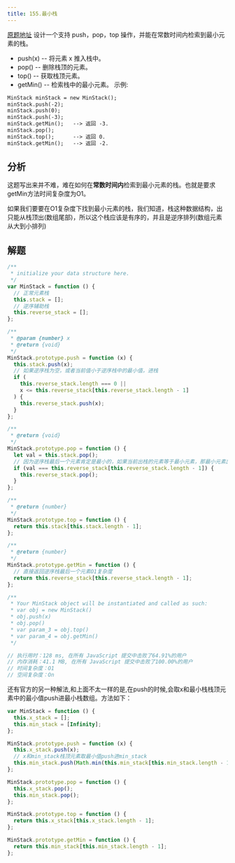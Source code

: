 ```yaml
---
title: 155.最小栈
---
```

[原题地址](https://leetcode-cn.com/problems/min-stack/)
设计一个支持 push，pop，top 操作，并能在常数时间内检索到最小元素的栈。

- push(x) -- 将元素 x 推入栈中。
- pop() -- 删除栈顶的元素。
- top() -- 获取栈顶元素。
- getMin() -- 检索栈中的最小元素。
示例:
```md
MinStack minStack = new MinStack();
minStack.push(-2);
minStack.push(0);
minStack.push(-3);
minStack.getMin();   --> 返回 -3.
minStack.pop();
minStack.top();      --> 返回 0.
minStack.getMin();   --> 返回 -2.
```

## 分析
这题写出来并不难，难在如何在**常数时间内**检索到最小元素的栈。也就是要求getMin方法时间复杂度为O1。<br/>

如果我们要要在O1复杂度下找到最小元素的栈，我们知道，栈这种数据结构，出只能从栈顶出(数组尾部)，所以这个栈应该是有序的，并且是逆序排列(数组元素从大到小排列)

## 解题
```js
/**
 * initialize your data structure here.
 */
var MinStack = function () {
  // 正常元素栈
  this.stack = [];
  // 逆序辅助栈
  this.reverse_stack = [];
};

/**
 * @param {number} x
 * @return {void}
 */
MinStack.prototype.push = function (x) {
  this.stack.push(x);
  // 如果逆序栈为空，或者当前值小于逆序栈中的最小值，进栈
  if (
    this.reverse_stack.length === 0 ||
    x <= this.reverse_stack[this.reverse_stack.length - 1]
  ) {
    this.reverse_stack.push(x);
  }
};

/**
 * @return {void}
 */
MinStack.prototype.pop = function () {
  let val = this.stack.pop();
  // 因为逆序栈最后一个元素肯定是最小的，如果当前出栈的元素等于最小元素，那最小元素出栈。否则不用动
  if (val === this.reverse_stack[this.reverse_stack.length - 1]) {
    this.reverse_stack.pop();
  }
};

/**
 * @return {number}
 */
MinStack.prototype.top = function () {
  return this.stack[this.stack.length - 1];
};

/**
 * @return {number}
 */
MinStack.prototype.getMin = function () {
  // 直接返回逆序栈最后一个元素O1复杂度
  return this.reverse_stack[this.reverse_stack.length - 1];
};

/**
 * Your MinStack object will be instantiated and called as such:
 * var obj = new MinStack()
 * obj.push(x)
 * obj.pop()
 * var param_3 = obj.top()
 * var param_4 = obj.getMin()
 */

// 执行用时：128 ms, 在所有 JavaScript 提交中击败了64.91%的用户
// 内存消耗：41.1 MB, 在所有 JavaScript 提交中击败了100.00%的用户
// 时间复杂度：O1
// 空间复杂度：On
```

还有官方的另一种解法,和上面不太一样的是,在push的时候,会取x和最小栈栈顶元素中的最小值push进最小栈数组。方法如下：
```js
var MinStack = function () {
  this.x_stack = [];
  this.min_stack = [Infinity];
};

MinStack.prototype.push = function (x) {
  this.x_stack.push(x);
  // x和min_stack栈顶元素取最小值push进min_stack
  this.min_stack.push(Math.min(this.min_stack[this.min_stack.length - 1], x));
};

MinStack.prototype.pop = function () {
  this.x_stack.pop();
  this.min_stack.pop();
};

MinStack.prototype.top = function () {
  return this.x_stack[this.x_stack.length - 1];
};

MinStack.prototype.getMin = function () {
  return this.min_stack[this.min_stack.length - 1];
};
```